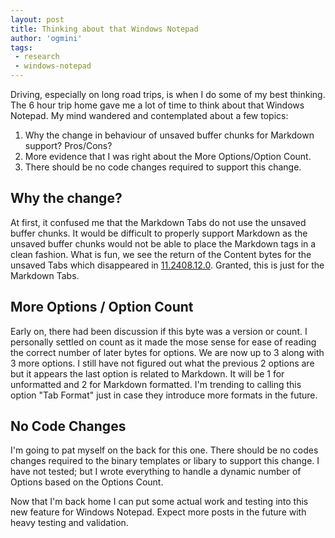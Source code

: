 ```yaml
---
layout: post
title: Thinking about that Windows Notepad
author: 'ogmini'
tags:
 - research
 - windows-notepad 
---
```


Driving, especially on long road trips, is when I do some of my best thinking. The 6 hour trip home gave me a lot of time to think about that Windows Notepad. My mind wandered and contemplated about a few topics:

1. Why the change in behaviour of unsaved buffer chunks for Markdown support? Pros/Cons?
2. More evidence that I was right about the More Options/Option Count.
3. There should be no code changes required to support this change.

## Why the change?

At first, it confused me that the Markdown Tabs do not use the unsaved buffer chunks. It would be difficult to properly support Markdown as the unsaved buffer chunks would not be able to place the Markdown tags in a clean fashion. What is fun, we see the return of the Content bytes for the unsaved Tabs which disappeared in [11.2408.12.0](https://ogmini.github.io/2025/04/24/Windows-Notepad-Version-Changes-(11.2407.9.0).html). Granted, this is just for the Markdown Tabs. 

## More Options / Option Count

Early on, there had been discussion if this byte was a version or count. I personally settled on count as it made the mose sense for ease of reading the correct number of later bytes for options. We are now up to 3 along with 3 more options. I still have not figured out what the previous 2 options are but it appears the last option is related to Markdown. It will be 1 for unformatted and 2 for Markdown formatted. I'm trending to calling this option "Tab Format" just in case they introduce more formats in the future. 

## No Code Changes

I'm going to pat myself on the back for this one. There should be no codes changes required to the binary templates or libary to support this change. I have not tested; but I wrote everything to handle a dynamic number of Options based on the Options Count. 

Now that I'm back home I can put some actual work and testing into this new feature for Windows Notepad. Expect more posts in the future with heavy testing and validation. 